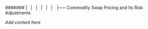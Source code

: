 ####### |   |   |   |   |   |   ├── Commodity Swap Pricing and Its Risk Adjustments

*Add content here*